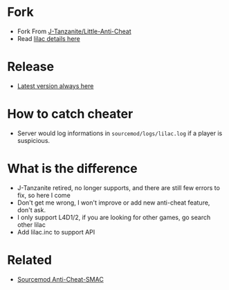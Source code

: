 # Fork
* Fork From [J-Tanzanite/Little-Anti-Cheat](https://github.com/J-Tanzanite/Little-Anti-Cheat)
* Read [lilac details here](https://github.com/J-Tanzanite/Little-Anti-Cheat?tab=readme-ov-file#little-anti-cheat)

# Release
* [Latest version always here](https://github.com/fbef0102/Little-Anti-Cheat/releases)

# How to catch cheater
* Server would log informations in ```sourcemod/logs/lilac.log``` if a player is suspicious.

# What is the difference
* J-Tanzanite retired, no longer supports, and there are still few errors to fix, so here I come
* Don't get me wrong, I won't improve or add new anti-cheat feature, don't ask.
* I only support L4D1/2, if you are looking for other games, go search other lilac
* Add lilac.inc to support API

# Related 
* [Sourcemod Anti-Cheat-SMAC](https://github.com/fbef0102/SMAC)
